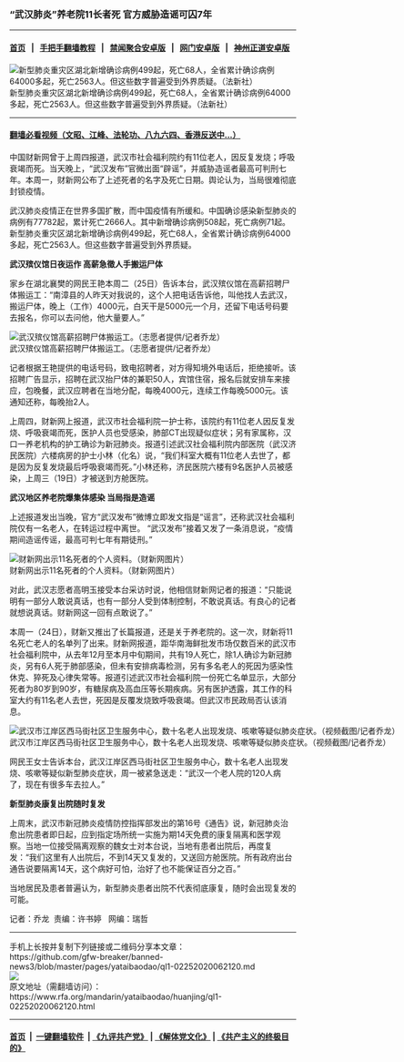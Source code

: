 ### “武汉肺炎”养老院11长者死  官方威胁造谣可囚7年
------------------------

#### [首页](https://github.com/gfw-breaker/banned-news3/blob/master/README.md) &nbsp;&nbsp;|&nbsp;&nbsp; [手把手翻墙教程](https://github.com/gfw-breaker/guides/wiki) &nbsp;&nbsp;|&nbsp;&nbsp; [禁闻聚合安卓版](https://github.com/gfw-breaker/bn-android) &nbsp;&nbsp;|&nbsp;&nbsp; [网门安卓版](https://github.com/oGate2/oGate) &nbsp;&nbsp;|&nbsp;&nbsp; [神州正道安卓版](https://github.com/SzzdOgate/update) 



<div id="headerimg">
 <img alt="新型肺炎重灾区湖北新增确诊病例499起，死亡68人，全省累计确诊病例64000多起，死亡2563人。但这些数字普遍受到外界质疑。（法新社）" src="https://www.rfa.org/mandarin/yataibaodao/huanjing/ql1-02252020062120.html/000_1OD5D7.jpg/@@images/43d8e0e0-7d77-437a-8f1a-2392f19452cc.jpeg" title="新型肺炎重灾区湖北新增确诊病例499起，死亡68人，全省累计确诊病例64000多起，死亡2563人。但这些数字普遍受到外界质疑。（法新社）"/>
 <div id="headerimgcontents">
  <div id="headerimgcaption">
   <span>
    新型肺炎重灾区湖北新增确诊病例499起，死亡68人，全省累计确诊病例64000多起，死亡2563人。但这些数字普遍受到外界质疑。（法新社）
   </span>
   <!-- zoomattribute -->
  </div>
  <!-- headerimgcaption -->
 </div>
 <!-- headerimagecontents -->
</div>

<hr/>


#### [翻墙必看视频（文昭、江峰、法轮功、八九六四、香港反送中...）](https://github.com/gfw-breaker/banned-news3/blob/master/pages/link3.md)

<div id="storytext">
 <div>
  <div class="slot_header">
  </div>
 </div>
 <p>
  中国财新网曾于上周四报道，武汉市社会福利院约有11位老人，因反复发烧；呼吸衰竭而死。当天晚上，“武汉发布”官微出面“辟谣”，并威胁造谣者最高可判刑七年。本周一，财新网公布了上述死者的名字及死亡日期。舆论认为，当局很难彻底封锁疫情。
 </p>
 <p>
  武汉肺炎疫情正在世界多国扩散，而中国疫情有所缓和。中国确诊感染新型肺炎的病例有77782起，累计死亡2666人。其中新增确诊病例508起，死亡病例71起。新型肺炎重灾区湖北新增确诊病例499起，死亡68人，全省累计确诊病例64000多起，死亡2563人。但这些数字普遍受到外界质疑。
 </p>
 <p>
 </p>
 <p>
 </p>
 <p>
  <b>
   武汉殡仪馆日夜运作 高薪急徵人手搬运尸体
  </b>
 </p>
 <p>
  家乡在湖北襄樊的网民王艳本周二（25日）告诉本台，武汉殡仪馆在高薪招聘尸体搬运工：“南漳县的人昨天对我说的，这个人把电话告诉他，叫他找人去武汉，搬运尸体，晚上（工作）4000元，白天干是5000元一个月，还留下电话号码要去报名，你可以去问他，他大量要人。”
 </p>
 <p>
 </p>
 <p>
  <div class="image-inline captioned" style="width:1500px;">
   <div style="width:1500px;">
    <img alt="武汉殡仪馆高薪招聘尸体搬运工。（志愿者提供/记者乔龙）" src="https://www.rfa.org/mandarin/yataibaodao/huanjing/ql1-02252020062120.html/m0225-ql1p2.JPG" title="武汉殡仪馆高薪招聘尸体搬运工。（志愿者提供/记者乔龙）"/>
   </div>
   <div class="image-caption">
    <span style="width:1500px;">
     武汉殡仪馆高薪招聘尸体搬运工。（志愿者提供/记者乔龙）
    </span>
    <span class="copyright">
    </span>
   </div>
  </div>
 </p>
 <p>
  记者根据王艳提供的电话号码，致电招聘者，对方得知境外电话后，拒绝接听。该招聘广告显示，招聘在武汉抬尸体的兼职50人，宾馆住宿，报名后就安排车来接应，包晚餐，武汉应聘者在当地分配，每晚4000元，连续工作每晚5000元。该通知还称，每晚抬2人。
 </p>
 <p>
  上周四，财新网上报道，武汉市社会福利院一护士称，该院约有11位老人因反复发烧、呼吸衰竭而死，医护人员也受感染，肺部CT出现疑似症状；另有家属称，汉口一养老机构的护工确诊为新冠肺炎。报道引述武汉社会福利院内部医院（武汉济民医院）六楼病房的护士小林（化名）说，“我们科室大概有11位老人去世了，都是因为反复发烧最后呼吸衰竭而死。”小林还称，济民医院六楼有9名医护人员被感染，上周三（19日）才被送到方舱医院。
 </p>
 <p>
  <b>
   武汉地区养老院爆集体感染 当局指是造谣
  </b>
 </p>
 <p>
  上述报道发出当晚，官方“武汉发布”微博立即发文指是“谣言”，还称武汉社会福利院仅有一名老人，在转运过程中离世。 “武汉发布”接着又发了一条消息说，“疫情期间造谣传谣，最高可判七年有期徒刑。”
 </p>
 <p>
 </p>
 <p>
  <div class="image-inline captioned" style="width:1125px;">
   <div style="width:1125px;">
    <img alt="财新网出示11名死者的个人资料。（财新网图片）" src="https://www.rfa.org/mandarin/yataibaodao/huanjing/ql1-02252020062120.html/m0225-ql1p1.jpg" title="财新网出示11名死者的个人资料。（财新网图片）"/>
   </div>
   <div class="image-caption">
    <span style="width:1125px;">
     财新网出示11名死者的个人资料。（财新网图片）
    </span>
    <span class="copyright">
    </span>
   </div>
  </div>
 </p>
 <p>
  对此，武汉志愿者高明玉接受本台采访时说，他相信财新网记者的报道：“只能说明有一部分人敢说真话，也有一部分人受到体制控制，不敢说真话。有良心的记者就想说真话。财新网这一回有点敢说了。”
 </p>
 <p>
  本周一（24日），财新又推出了长篇报道，还是关于养老院的。这一次，财新将11名死亡老人的名单列了出来。财新网报道，距华南海鲜批发市场仅数百米的武汉市社会福利院中，从去年12月至本月中旬期间，共有19人死亡，除1人确诊为新冠肺炎，另有6人死于肺部感染，但未有安排病毒检测，另有多名老人的死因为感染性休克、猝死及心律失常等。报道引述武汉市社会福利院一份死亡名单显示，大部分死者为80岁到90岁，有糖尿病及高血压等长期疾病。另有医护透露，其工作的科室大约有11名老人去世，死因是反覆发烧致呼吸衰竭。但武汉市民政局否认该消息。
 </p>
 <p>
 </p>
 <p>
  <div class="image-inline captioned" style="width:900px;">
   <div style="width:900px;">
    <img alt="武汉市江岸区西马街社区卫生服务中心，数十名老人出现发烧、咳嗽等疑似肺炎症状。（视频截图/记者乔龙）" src="https://www.rfa.org/mandarin/yataibaodao/huanjing/ql1-02252020062120.html/m0225-ql1p3.jpg" title="武汉市江岸区西马街社区卫生服务中心，数十名老人出现发烧、咳嗽等疑似肺炎症状。（视频截图/记者乔龙）"/>
   </div>
   <div class="image-caption">
    <span style="width:900px;">
     武汉市江岸区西马街社区卫生服务中心，数十名老人出现发烧、咳嗽等疑似肺炎症状。（视频截图/记者乔龙）
    </span>
    <span class="copyright">
    </span>
   </div>
  </div>
 </p>
 <p>
  网民王女士告诉本台，武汉江岸区西马街社区卫生服务中心，数十名老人出现发烧、咳嗽等疑似新型肺炎症状，周一被紧急送走：“武汉一个老人院的120人病了，现在有很多车去拉人。”
 </p>
 <p>
  <b>
   新型肺炎康复出院随时复发
  </b>
 </p>
 <p>
  上周末，武汉市新冠肺炎疫情防控指挥部发出的第16号《通告》说，新冠肺炎治愈出院患者即日起，应到指定场所统一实施为期14天免费的康复隔离和医学观察。当地一位接受隔离观察的魏女士对本台说，当地有患者出院后，再度复发：“我们这里有人出院后，不到14天又复发的，又送回方舱医院。所有政府出台通告说要隔离14天，这个病好可怕，治好了也不能保证百分之百。”
 </p>
 <p>
  当地居民及患者普遍认为，新型肺炎患者出院不代表彻底康复，随时会出现复发的可能。
 </p>
 <p>
 </p>
 <p>
  记者：乔龙  责编：许书婷   网编：瑞哲
 </p>
</div>

<hr/>
手机上长按并复制下列链接或二维码分享本文章：<br/>
https://github.com/gfw-breaker/banned-news3/blob/master/pages/yataibaodao/ql1-02252020062120.md <br/>
<a href='https://github.com/gfw-breaker/banned-news3/blob/master/pages/yataibaodao/ql1-02252020062120.md'><img src='https://github.com/gfw-breaker/banned-news3/blob/master/pages/yataibaodao/ql1-02252020062120.md.png'/></a> <br/>
原文地址（需翻墙访问）：https://www.rfa.org/mandarin/yataibaodao/huanjing/ql1-02252020062120.html


------------------------
#### [首页](https://github.com/gfw-breaker/banned-news3/blob/master/README.md) &nbsp;|&nbsp; [一键翻墙软件](https://github.com/gfw-breaker/nogfw/blob/master/README.md) &nbsp;| [《九评共产党》](https://github.com/gfw-breaker/9ping.md/blob/master/README.md#九评之一评共产党是什么) | [《解体党文化》](https://github.com/gfw-breaker/jtdwh.md/blob/master/README.md) | [《共产主义的终极目的》](https://github.com/gfw-breaker/gczydzjmd.md/blob/master/README.md)


<img src='http://gfw-breaker.win/banned-news3/pages/yataibaodao/ql1-02252020062120.md' width='0px' height='0px'/>